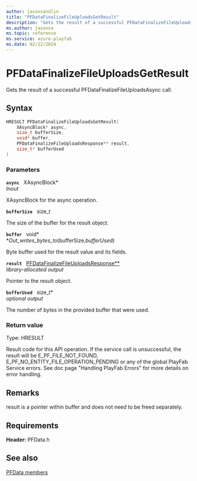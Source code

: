 ```yaml
---
author: jasonsandlin
title: "PFDataFinalizeFileUploadsGetResult"
description: "Gets the result of a successful PFDataFinalizeFileUploadsAsync call."
ms.author: jasonsa
ms.topic: reference
ms.service: azure-playfab
ms.date: 02/22/2024
---
```


# PFDataFinalizeFileUploadsGetResult  

Gets the result of a successful PFDataFinalizeFileUploadsAsync call.  

## Syntax  
  
```cpp
HRESULT PFDataFinalizeFileUploadsGetResult(  
    XAsyncBlock* async,  
    size_t bufferSize,  
    void* buffer,  
    PFDataFinalizeFileUploadsResponse** result,  
    size_t* bufferUsed  
)  
```  
  
### Parameters  
  
**`async`** &nbsp; XAsyncBlock*  
*_Inout_*  
  
XAsyncBlock for the async operation.  
  
**`bufferSize`** &nbsp; size_t  
  
The size of the buffer for the result object.  
  
**`buffer`** &nbsp; void*  
*_Out_writes_bytes_to_(bufferSize,*bufferUsed)*  
  
Byte buffer used for the result value and its fields.  
  
**`result`** &nbsp; [PFDataFinalizeFileUploadsResponse**](../../pfdatatypes/structs/pfdatafinalizefileuploadsresponse.md)  
*library-allocated output*  
  
Pointer to the result object.  
  
**`bufferUsed`** &nbsp; size_t*  
*optional output*  
  
The number of bytes in the provided buffer that were used.  
  
  
### Return value
Type: HRESULT
  
Result code for this API operation. If the service call is unsuccessful, the result will be E_PF_FILE_NOT_FOUND, E_PF_NO_ENTITY_FILE_OPERATION_PENDING or any of the global PlayFab Service errors. See doc page "Handling PlayFab Errors" for more details on error handling.
  
## Remarks  
  
result is a pointer within buffer and does not need to be freed separately.
  
## Requirements  
  
**Header:** PFData.h
  
## See also  
[PFData members](../pfdata_members.md)  

  
  
